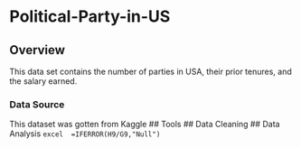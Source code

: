 # Political-Party-in-US
## Overview 
  This data set contains the number of parties in USA, their prior tenures, and the salary earned. 
  ### Data Source 
  This dataset was gotten from Kaggle 
    ## Tools 
    ## Data Cleaning 
    ## Data Analysis 
    ``` excel 
    =IFERROR(H9/G9,"Null")
    ```
